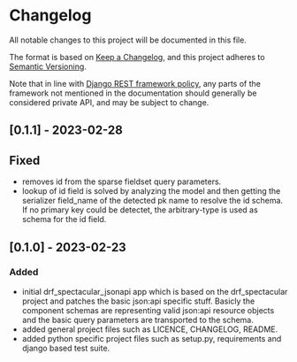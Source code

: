# Changelog

All notable changes to this project will be documented in this file.

The format is based on [Keep a Changelog](https://keepachangelog.com/en/1.0.0/),
and this project adheres to [Semantic Versioning](https://semver.org/spec/v2.0.0.html).

Note that in line with [Django REST framework policy](https://www.django-rest-framework.org/topics/release-notes/),
any parts of the framework not mentioned in the documentation should generally be considered private API, and may be subject to change.

## [0.1.1] - 2023-02-28

## Fixed

- removes id from the sparse fieldset query parameters.
- lookup of id field is solved by analyzing the model and then getting the serializer field_name of the detected pk name to resolve the id schema. If no primary key could be detectet, the arbitrary-type is used as schema for the id field.

## [0.1.0] - 2023-02-23

### Added

- initial drf_spectacular_jsonapi app which is based on the drf_spectacular project and patches the basic json:api specific stuff. Basicly the component schemas are representing valid json:api resource objects and the basic query parameters are transported to the schema.
- added general project files such as LICENCE, CHANGELOG, README.
- added python specific project files such as setup.py, requirements and django based test suite.
